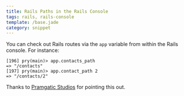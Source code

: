 ```yaml
---
title: Rails Paths in the Rails Console
tags: rails, rails-console
template: /base.jade
category: snippet
---
```


You can check out Rails routes via the `app` variable from within the Rails console. For instance:

```
[196] pry(main)> app.contacts_path
=> "/contacts"
[197] pry(main)> app.contact_path 2
=> "/contacts/2"
```

Thanks to [Pramgatic Studios](https://pragmaticstudio.com/blog/2014/3/11/console-shortcuts-tips-tricks) for pointing this out.